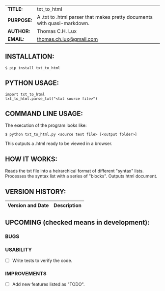 |             |                                                                        |
|-------------|------------------------------------------------------------------------|
|**TITLE:**   | txt_to_html                                                            |
|**PURPOSE:** | A .txt to .html parser that makes pretty documents with quasi-markdown.|
|**AUTHOR:**  | Thomas C.H. Lux                                                        |
|**EMAIL:**   | thomas.ch.lux@gmail.com                                                |


## INSTALLATION:

    $ pip install txt_to_html

## PYTHON USAGE:

    import txt_to_html
    txt_to_html.parse_txt("<txt source file>")


## COMMAND LINE USAGE:

  The execution of the program looks like:

    $ python txt_to_html.py <source text file> [<output folder>]

  This outputs a <source text file>.html ready to be viewed in a browser.


## HOW IT WORKS:

  Reads the txt file into a heirarchical format of different "syntax"
  lists. Processes the syntax list with a series of "blocks". Outputs
  html document.

## VERSION HISTORY:

|Version and Date       | Description           |
|-----------------------|-----------------------|


## UPCOMING (checked means in development):

### BUGS

### USABILITY

- [ ] Write tests to verify the code.

### IMPROVEMENTS

- [ ] Add new features listed as "TODO".
